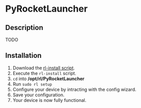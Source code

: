 # PyRocketLauncher

## Description
TODO

## Installation
1. Download  the [rl-install script](https://raw.githubusercontent.com/CR1337/PyRocketLauncher/dev/bin/rl-install).
2. Execute the `rl-install` script.
3. `cd` into **/opt/rl/PyRocketLauncher**
4. Run `sudo rl setup`
5. Configure your device by intracting with the config wizard.
6. Save your configuration.
7. Your device is now fully functional.
